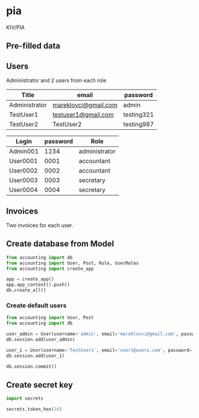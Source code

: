 # pia
KIV/PIA

## Pre-filled data

## Users

Administrator and 2 users from each role

| Title         | email                | password   |
|---------------|----------------------|------------|
| Administrator | mareklovci@gmail.com | admin      |
| TestUser1     | testuser1@gmail.com  | testing321 |
| TestUser2     | TestUser2            | testing987 |

| Login    | password | Role          |
|----------|----------|---------------|
| Admin001 | 1234     | administrator |
| User0001 | 0001     | accountant    |
| User0002 | 0002     | accountant    |
| User0003 | 0003     | secretary     |
| User0004 | 0004     | secretary     |

## Invoices

Two invoices for each user.

## Create database from Model

```python
from accounting import db
from accounting import User, Post, Role, UserRoles
from accounting import create_app

app = create_app()
app.app_context().push()
db.create_all()
```

### Create default users

```python
from accounting import User, Post
from accounting import db

user_admin = User(username='admin', email='mareklovci@gmail.com', password='admin')
db.session.add(user_admin)

user_1 = User(username='TestUser1', email='user1@users.com', password='testing321')
db.session.add(user_1)

db.session.commit()
```

## Create secret key

```python
import secrets

secrets.token_hex(16)
```